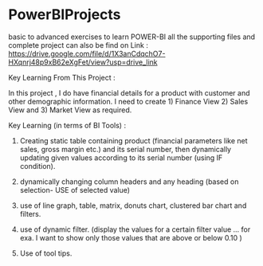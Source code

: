 # PowerBIProjects
basic to advanced exercises  to learn POWER-BI
all the supporting files and complete project can also be find on Link : https://drive.google.com/file/d/1X3anCdqchO7-HXqnrj48p9xB62eXgFet/view?usp=drive_link

Key Learning From This Project :

In this project , I do have financial details for a product with customer and other demographic information. I need to create 1) Finance View 2) Sales View and 3) Market View as required.

Key Learning (in terms of BI Tools) :

1.	Creating static table containing product (financial parameters like net sales, gross margin etc.) and its serial number, then dynamically updating given values according to its serial number (using IF condition).

2.	dynamically changing column headers and any heading (based on selection- USE of selected value)

3.	use of line graph, table, matrix, donuts chart, clustered bar chart and filters.

4.	use of dynamic filter. (display the values for a certain filter value ... for exa. I want to show only those values that are above or below 0.10 )

5.	Use of tool tips.


